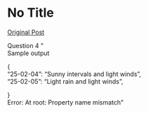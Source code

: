 # No Title

[Original Post](https://discourse.onlinedegree.iitm.ac.in/t/165959/57)

<p>Question 4 "<br>
Sample output</p>
<p>{<br>
“25-02-04”: “Sunny intervals and light winds”,<br>
“25-02-05”: “Light rain and light winds”,</p>
<p>}<br>
Error: At root: Property name mismatch"</p>